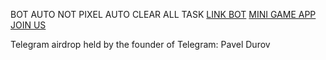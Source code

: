 BOT AUTO NOT PIXEL AUTO CLEAR ALL TASK 
[LINK BOT](https://t.me/notpixel/app?startapp=f896757892)      [MINI GAME APP JOIN US](https://t.me/notpixel/app?startapp=f896757892)

Telegram airdrop held by the founder of Telegram: Pavel Durov
